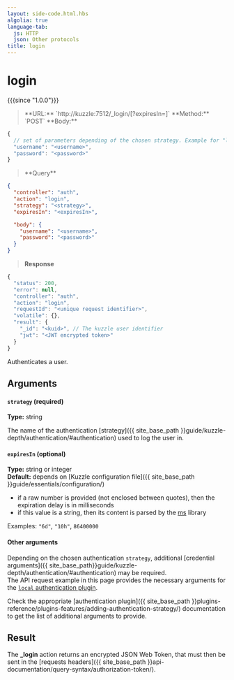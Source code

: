 ```yaml
---
layout: side-code.html.hbs
algolia: true
language-tab:
  js: HTTP
  json: Other protocols
title: login
---
```


# login

{{{since "1.0.0"}}}

<blockquote class="js">
<p>
**URL:** `http://kuzzle:7512/_login/<strategy>[?expiresIn=<expiresIn>]`  
**Method:** `POST`  
**Body:**
</p>
</blockquote>

```js
{
  // set of parameters depending of the chosen strategy. Example for "local" strategy:
  "username": "<username>",
  "password": "<password>"
}
```

<blockquote class="json">
<p>
**Query**
</p>
</blockquote>

```json
{
  "controller": "auth",
  "action": "login",
  "strategy": "<strategy>",
  "expiresIn": "<expiresIn>",

  "body": {
    "username": "<username>",
    "password": "<password>"
  }
}
```

>**Response**

```javascript
{
  "status": 200,
  "error": null,
  "controller": "auth",
  "action": "login",
  "requestId": "<unique request identifier>",
  "volatile": {},
  "result": {
    "_id": "<kuid>", // The kuzzle user identifier
    "jwt": "<JWT encrypted token>"
  }
}
```

Authenticates a user.


## Arguments

#### `strategy` (required)

**Type:** string

The name of the authentication [strategy]({{ site_base_path }}guide/kuzzle-depth/authentication/#authentication) used to log the user in.

#### `expiresIn` (optional)

**Type:** string or integer  
**Default:** depends on [Kuzzle configuration file]({{ site_base_path }}guide/essentials/configuration/)

* if a raw number is provided (not enclosed between quotes), then the expiration delay is in milliseconds
* if this value is a string, then its content is parsed by the [ms](https://www.npmjs.com/package/ms) library

Examples: `"6d"`, `"10h"`, `86400000`

#### Other arguments

Depending on the chosen authentication `strategy`, additional [credential arguments]({{ site_base_path}}guide/kuzzle-depth/authentication/#authentication) may be required.  
The API request example in this page provides the necessary arguments for the [`local` authentication plugin](https://github.com/kuzzleio/kuzzle-plugin-auth-passport-local).

Check the appropriate [authentication plugin]({{ site_base_path }}plugins-reference/plugins-features/adding-authentication-strategy/) documentation to get the list of additional arguments to provide.

## Result

The **_login** action returns an encrypted JSON Web Token, that must then be sent in the [requests headers]({{ site_base_path }}api-documentation/query-syntax/authorization-token/).
